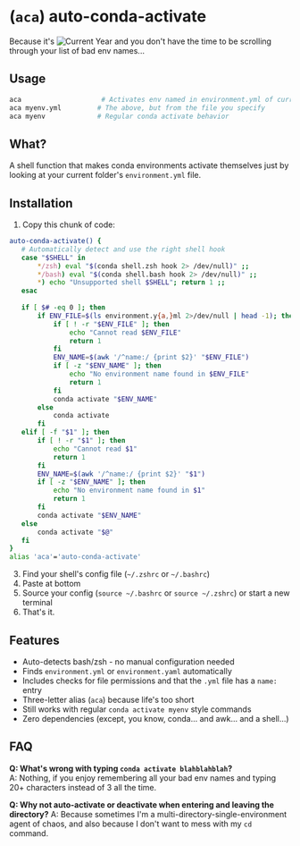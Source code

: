 # (`aca`) auto-conda-activate
Because it's ![Current Year](https://img.shields.io/static/v1?label=&message=2024&color=black) and you don't have the time to be scrolling through your list of bad env names...

## Usage
```bash
aca                    # Activates env named in environment.yml of current dir
aca myenv.yml         # The above, but from the file you specify
aca myenv             # Regular conda activate behavior
```


## What?
A shell function that makes conda environments activate themselves just by looking at your current folder's `environment.yml` file.

## Installation
1. Copy this chunk of code:
```bash
auto-conda-activate() {
   # Automatically detect and use the right shell hook
   case "$SHELL" in
       */zsh) eval "$(conda shell.zsh hook 2> /dev/null)" ;;
       */bash) eval "$(conda shell.bash hook 2> /dev/null)" ;;
       *) echo "Unsupported shell $SHELL"; return 1 ;;
   esac
   
   if [ $# -eq 0 ]; then
       if ENV_FILE=$(ls environment.y{a,}ml 2>/dev/null | head -1); then
           if [ ! -r "$ENV_FILE" ]; then
               echo "Cannot read $ENV_FILE"
               return 1
           fi
           ENV_NAME=$(awk '/^name:/ {print $2}' "$ENV_FILE")
           if [ -z "$ENV_NAME" ]; then
               echo "No environment name found in $ENV_FILE"
               return 1
           fi
           conda activate "$ENV_NAME"
       else
           conda activate
       fi
   elif [ -f "$1" ]; then
       if [ ! -r "$1" ]; then
           echo "Cannot read $1"
           return 1
       fi
       ENV_NAME=$(awk '/^name:/ {print $2}' "$1")
       if [ -z "$ENV_NAME" ]; then
           echo "No environment name found in $1"
           return 1
       fi
       conda activate "$ENV_NAME"
   else
       conda activate "$@"
   fi
}
alias 'aca'='auto-conda-activate'
```
3. Find your shell's config file (`~/.zshrc` or `~/.bashrc`)
4. Paste at bottom
5. Source your config (`source ~/.bashrc` or `source ~/.zshrc`) or start a new terminal
6. That's it.

## Features
- Auto-detects bash/zsh - no manual configuration needed
- Finds `environment.yml` or `environment.yaml` automatically
- Includes checks for file permissions and that the `.yml` file has a `name: ` entry
- Three-letter alias (`aca`) because life's too short
- Still works with regular `conda activate myenv` style commands
- Zero dependencies (except, you know, conda... and awk... and a shell...)

## FAQ
**Q: What's wrong with typing `conda activate blahblahblah`?**  
A: Nothing, if you enjoy remembering all your bad env names and typing 20+ characters instead of 3 all the time.

**Q: Why not auto-activate or deactivate when entering and leaving the directory?** 
A: Because sometimes I'm a multi-directory-single-environment agent of chaos, and also because I don't want to mess with my `cd` command.
```
